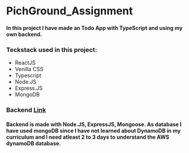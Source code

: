 # PichGround_Assignment
#### In this project I have made an Todo App with TypeScript and using my own backend.
### Teckstack used in this project:
- ReactJS
- Venilla CSS
- Typescript
- Node.JS
- Express.JS
- MongoDB

### Backend [Link](https://secure-reef-83910.herokuapp.com/)
#### Backend is made with Node.JS, ExpressJS, Mongoose. As database I have used mongoDB since I have not learned about DynamoDB in my curriculum and I need atleast 2 to 3 days to understand the AWS dynamoDB database.
